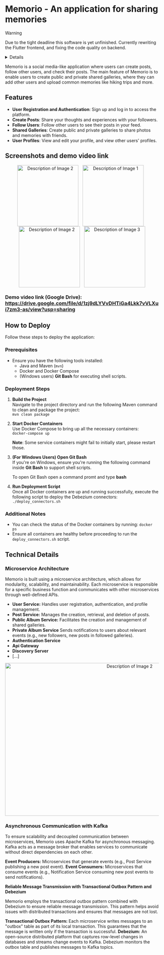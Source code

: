 # Memorio - An application for sharing memories

> [!WARNING]
>  Due to the tight deadline this software is yet unfinished. Currently rewriting the Flutter frontend, and fixing the code quality on backend. 
> <details>
> <br>
> Please be aware that this project is currently in an unfinished state and may have incomplete features or issues. While we are actively working on it, there might be bugs, missing functionality, or unpolished areas. 
> <br><br>
> If you encounter any issues, have feedback, or want to provide tips or suggestions for improvement, we welcome your input. Feel free to reach out to us at `mellau.mark12@gmail.com` with your feedback and concerns. Your input will be greatly appreciated in helping us improve this project.
> </details>


Memorio is a social media-like application where users can create posts, follow other users, and check their posts. The main feature of Memorio is to enable users to create public and private shared galleries, where they can add other users and upload common memories like hiking trips and more.

## Features

- **User Registration and Authentication**: Sign up and log in to access the platform.
- **Create Posts**: Share your thoughts and experiences with your followers.
- **Follow Users**: Follow other users to see their posts in your feed.
- **Shared Galleries**: Create public and private galleries to share photos and memories with friends.
- **User Profiles**: View and edit your profile, and view other users' profiles.

## Screenshots and demo video link

<p align="center">
  <img src="images/landing-page(1).png" alt="Description of Image 2" width="200" style="vertical-align:top; margin-right: 10px;">
  <img src="images/profile_page.png" alt="Description of Image 1" width="200" style="vertical-align:top; margin-right: 10px;">
  <img src="images/single_album_page.png" alt="Description of Image 2" width="200" style="vertical-align:top; margin-right: 10px;">
  <img src="images/post-page(1).png" alt="Description of Image 3" width="200" style="vertical-align:top;">
</p>

### Demo video link (Google Drive): https://drive.google.com/file/d/1zj9dLYVvDHTiGa4Lkk7vVLXui7zm3-as/view?usp=sharing 

## How to Deploy

Follow these steps to deploy the application:

### Prerequisites
- Ensure you have the following tools installed:
  - Java and Maven (`mvn`)
  - Docker and Docker Compose
  - (Windows users) **Git Bash** for executing shell scripts.

### Deployment Steps

1. **Build the Project**  
   Navigate to the project directory and run the following Maven command to clean and package the project: <br>
  `mvn clean package`

3. **Start Docker Containers**  
    Use Docker Compose to bring up all the necessary containers: <br>
    `docker-compose up` <br>
    
    **Note**: Some service containers might fail to initially start, please restart those.
   
4. **(For Windows Users) Open Git Bash**  
   If you're on Windows, ensure you're running the following command inside **Git Bash** to support shell scripts. <br>
   
   To open Git Bash open a command promt and type **bash** 

6. **Run Deployment Script**  
   Once all Docker containers are up and running successfully, execute the following script to deploy the Debezium connectors: <br>
   `./deploy_connectors.sh`

### Additional Notes
- You can check the status of the Docker containers by running: `docker ps`
- Ensure all containers are healthy before proceeding to run the `deploy_connectors.sh` script.


## Technical Details

### Microservice Architecture

Memorio is built using a microservice architecture, which allows for modularity, scalability, and maintainability. Each microservice is responsible for a specific business function and communicates with other microservices through well-defined APIs.

  - **User Service:** Handles user registration, authentication, and profile management.
  - **Post Service:** Manages the creation, retrieval, and deletion of posts.
  - **Public Album Service:** Facilitates the creation and management of shared galleries.
  - **Private Album Service** Sends notifications to users about relevant events (e.g., new followers, new posts in followed galleries).
  - **Authentication Service**
  - **Api Gateway**
  - **Discovery Server**
  - [...]

  <p align="center">
    <img src="images/Architecture(1).png" alt="Description of Image 2" width="800" height="500" align="center" style="vertical-align:top; margin-right: 10px;">
  </p>
  

### Asynchronous Communication with Kafka

To ensure scalability and decoupled communication between microservices, Memorio uses Apache Kafka for asynchronous messaging. Kafka acts as a message broker that enables services to communicate without direct dependencies on each other.

**Event Producers:** Microservices that generate events (e.g., Post Service publishing a new post event).
**Event Consumers:** Microservices that consume events (e.g., Notification Service consuming new post events to send notifications).

**Reliable Message Transmission with Transactional Outbox Pattern and Debezium**

Memorio employs the transactional outbox pattern combined with Debezium to ensure reliable message transmission. This pattern helps avoid issues with distributed transactions and ensures that messages are not lost.

**Transactional Outbox Pattern:** Each microservice writes messages to an "outbox" table as part of its local transaction. This guarantees that the message is written only if the transaction is successful.
**Debezium:** An open-source distributed platform that captures row-level changes in databases and streams change events to Kafka. Debezium monitors the outbox table and publishes messages to Kafka topics.
